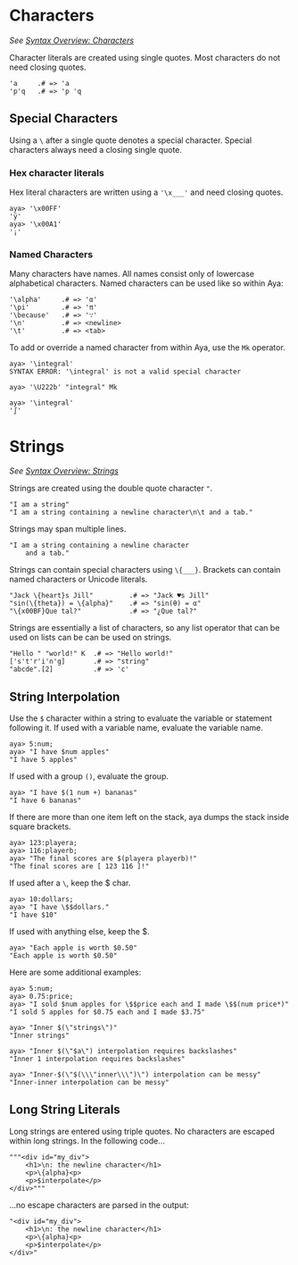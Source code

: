 # Characters

*See [Syntax Overview: Characters](./Syntax-Overview#characters)*

Character literals are created using single quotes. Most characters do not need closing quotes.

```
'a     .# => 'a
'p'q   .# => 'p 'q
```

## Special Characters

Using a `\` after a single quote denotes a special character. Special characters always need a closing single quote.

### Hex character literals

Hex literal characters are written using a `'\x___'` and need closing quotes.

```
aya> '\x00FF'
'ÿ'
aya> '\x00A1'
'¡'
```

### Named Characters

Many characters have names. All names consist only of lowercase alphabetical characters. Named characters can be used like so within Aya:

```
'\alpha'     .# => 'α'
'\pi'        .# => 'π'
'\because'   .# => '∵'
'\n'         .# => <newline>
'\t'         .# => <tab>
```

To add or override a named character from within Aya, use the `Mk` operator.

```
aya> '\integral'
SYNTAX ERROR: '\integral' is not a valid special character

aya> '\U222b' "integral" Mk

aya> '\integral'
'∫'
```

# Strings

*See [Syntax Overview: Strings](./Syntax-Overview#strings)*

Strings are created using the double quote character `"`.

```
"I am a string"
"I am a string containing a newline character\n\t and a tab."
```

Strings may span multiple lines.

```
"I am a string containing a newline character
	and a tab."
```

Strings can contain special characters using `\{___}`. Brackets can contain named characters or Unicode literals.

```
"Jack \{heart}s Jill"         .# => "Jack ♥s Jill"
"sin(\{theta}) = \{alpha}"    .# => "sin(θ) = α"
"\{x00BF}Que tal?"            .# => "¿Que tal?"
```

Strings are essentially a list of characters, so any list operator that can be used on lists can be can be used on strings.

```
"Hello " "world!" K  .# => "Hello world!"
['s't'r'i'n'g]       .# => "string"
"abcde".[2]          .# => 'c'
```

## String Interpolation

Use the `$` character within a string to evaluate the variable or statement following it.
If used with a variable name, evaluate the variable name.

```
aya> 5:num;
aya> "I have $num apples"
"I have 5 apples"
```

If used with a group `()`, evaluate the group.

```
aya> "I have $(1 num +) bananas"
"I have 6 bananas"
```

If there are more than one item left on the stack, aya dumps the stack inside square brackets.

```
aya> 123:playera;
aya> 116:playerb;
aya> "The final scores are $(playera playerb)!"
"The final scores are [ 123 116 ]!"
```

If used after a `\`, keep the $ char.

```
aya> 10:dollars;
aya> "I have \$$dollars."
"I have $10"
```

If used with anything else, keep the $.

```
aya> "Each apple is worth $0.50"
"Each apple is worth $0.50"
```

Here are some additional examples:

```
aya> 5:num;
aya> 0.75:price;
aya> "I sold $num apples for \$$price each and I made \$$(num price*)"
"I sold 5 apples for $0.75 each and I made $3.75"

aya> "Inner $(\"strings\")"
"Inner strings"

aya> "Inner $(\"$a\") interpolation requires backslashes"
"Inner 1 interpolation requires backslashes"

aya> "Inner-$(\"$(\\\"inner\\\")\") interpolation can be messy"
"Inner-inner interpolation can be messy"
```

## Long String Literals

Long strings are entered using triple quotes. No characters are escaped within long strings. In the following code...

```
"""<div id="my_div">
	<h1>\n: the newline character</h1>
	<p>\{alpha}<p>
	<p>$interpolate</p>
</div>"""
```
...no escape characters are parsed in the output:

```
"<div id="my_div">
	<h1>\n: the newline character</h1>
	<p>\{alpha}<p>
	<p>$interpolate</p>
</div>"
```
